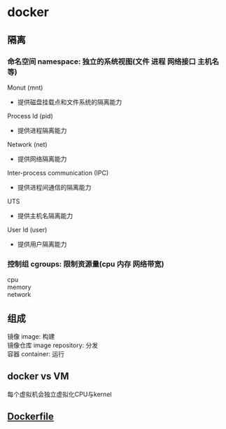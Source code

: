 # docker  
  
## 隔离  

### 命名空间 namespace: 独立的系统视图(文件 进程 网络接口 主机名等)  

Monut (mnt)  

- 提供磁盘挂载点和文件系统的隔离能力

Process Id (pid)  

- 提供进程隔离能力  

Network (net)  

- 提供网络隔离能力  

Inter-process communication (IPC)  

- 提供进程间通信的隔离能力  

UTS  

- 提供主机名隔离能力  

User Id (user)  

- 提供用户隔离能力  

### 控制组 cgroups: 限制资源量(cpu 内存 网络带宽)  

cpu  
memory  
network  
  
## 组成  

镜像 image: 构建  
镜像仓库 image repository: 分发  
容器 container: 运行  
  
## docker vs VM  

每个虚拟机会独立虚拟化CPU与kernel  

## [Dockerfile](docker-dockerfile.md)
